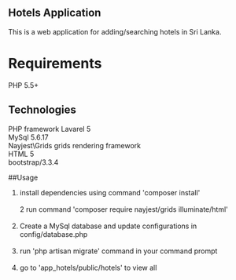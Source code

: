 ## Hotels Application 

This is a web application for adding/searching hotels in Sri Lanka.

# Requirements </br>
PHP 5.5+

## Technologies

PHP framework Lavarel 5 <br />
MySql 5.6.17 <br />
Nayjest\Grids grids rendering framework <br />
HTML 5 <br />
bootstrap/3.3.4 <br />

##Usage
1) install dependencies using command 'composer install' <br /><br />
2  run command 'composer require nayjest/grids illuminate/html' <br /><br />
3) Create a MySql database and update configurations in config/database.php<br /><br />
4) run 'php artisan migrate' command in your command prompt <br /><br />
5) go to 'app_hotels/public/hotels' to view all